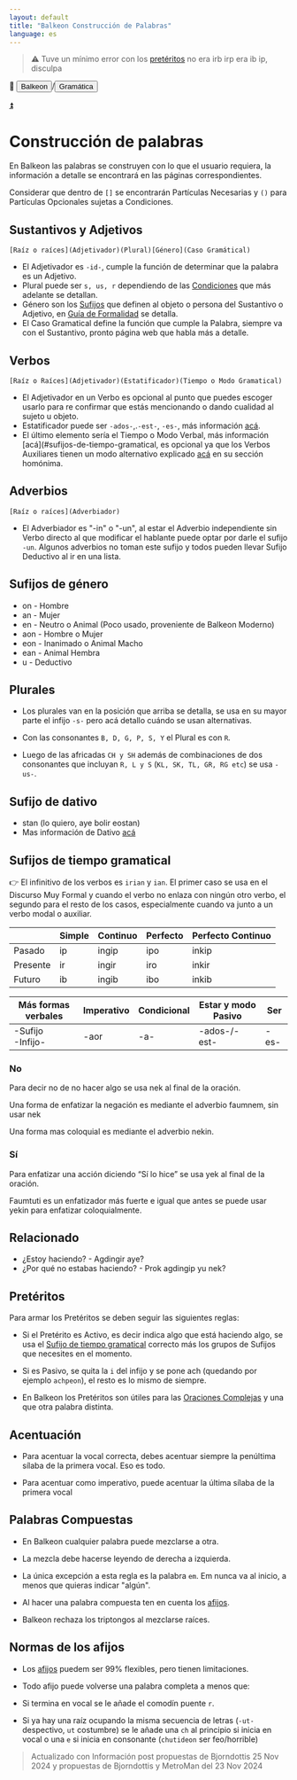 ```yaml
---
layout: default
title: "Balkeon Construcción de Palabras"
language: es
---
```


> ⚠️ Tuve un mínimo error con los [pretéritos](#relacionado) no era irb irp era ib ip, disculpa

📂 <button class="button-16" role="button" onclick="location.href='../../index'">Balkeon</button>/<button class="button-16" role="button" onclick="location.href='../index'">Gramática</button>

<a name="top"></a>
<a class="top-link hide" href="#top">⏫️</a>

# Construcción de palabras

En Balkeon las palabras se construyen con lo que el usuario requiera, la información a detalle se encontrará en las páginas correspondientes.

Considerar que dentro de `[]` se encontrarán Partículas Necesarias y `()` para Partículas Opcionales sujetas a Condiciones.

## Sustantivos y Adjetivos

`[Raíz o raíces](Adjetivador)(Plural)[Género](Caso Gramátical)`

- El Adjetivador es `-id-`, cumple la función de determinar que la palabra es un Adjetivo.
- Plural puede ser `s, us, r` dependiendo de las [Condiciones](#plurales) que más adelante se detallan.
- Género son los [Sufijos](#sufijos-de-género) que definen al objeto o persona del Sustantivo o Adjetivo, en [Guía de Formalidad](../formalityguide) se detalla.
- El Caso Gramatical define la función que cumple la Palabra, siempre va con el Sustantivo, pronto página web que habla más a detalle.

## Verbos

`[Raíz o Raíces](Adjetivador)(Estatificador)(Tiempo o Modo Gramatical)`

- El Adjetivador en un Verbo es opcional al punto que puedes escoger usarlo para re confirmar que estás mencionando o dando cualidad al sujeto u objeto.
- Estatificador puede ser `-ados-`,.`-est-`, `-es-`, más información [acá](#sufijos-de-tiempo-gramatical).
- El último elemento sería el Tiempo o Modo Verbal, más información [acá](#sufijos-de-tiempo-gramatical, es opcional ya que los Verbos Auxiliares tienen un modo alternativo explicado [acá](../sentences/#verbos-auxiliares) en su sección homónima.

## Adverbios

`[Raíz o raíces](Adverbiador)`

- El Adverbiador es "-in" o "-un", al estar el Adverbio independiente sin Verbo directo al que modificar el hablante puede optar por darle el sufijo `-un`. Algunos adverbios no toman este sufijo y todos pueden llevar Sufijo Deductivo al ir en una lista.

## Sufijos de género
- on - Hombre
- an - Mujer
- en - Neutro o Animal (Poco usado, proveniente de Balkeon Moderno)
- aon - Hombre o Mujer
- eon - Inanimado o Animal Macho
- ean - Animal Hembra
- u - Deductivo

## Plurales

- Los plurales van en la posición que arriba se detalla, se usa en su mayor parte el infijo `-s-` pero acá detallo cuándo se usan alternativas.

- Con las consonantes `B, D, G, P, S, Y` el Plural es con `R`.
- Luego de las africadas `CH y SH` además de combinaciones de dos consonantes que incluyan `R, L y S` (`KL, SK, TL, GR, RG etc`) se usa `-us-`.


## Sufijo de dativo
- stan (lo quiero, aye bolir eostan)
- Mas información de Dativo [acá](../cases)
## Sufijos de tiempo gramatical

👉 El infinitivo de los verbos es `irian` y `ian`. El primer caso se usa en el Discurso Muy Formal y cuando el verbo no enlaza con ningún otro verbo, el segundo para el resto de los casos, especialmente cuando va junto a un verbo modal o auxiliar.

<div class="table-wrapper" markdown="block">

|          | Simple | Continuo | Perfecto | Perfecto Continuo |
| -------- | ------ | -------- | -------- | ----------------- |
| Pasado   | ip    | ingip   | ipo      | inkip            |
| Presente | ir     | ingir     | iro      | inkir              |
| Futuro   | ib    | ingib   | ibo      | inkib            |

| Más formas verbales   | Imperativo | Condicional | Estar y modo Pasivo | Ser   |
| --------------------- | ---------- | ----------- | ------------------- | ----- |
| \-Sufijo<br />\-Infijo\-| \-aor      | \-a-        | \-ados-/\-est\-            | \-es- |

</div>

### No

Para decir no de no hacer algo se usa nek al final de la oración.

Una forma de enfatizar la negación es mediante el adverbio faumnem, sin usar nek

Una forma mas coloquial es mediante el adverbio nekin.

### Sí

Para enfatizar una acción diciendo “Sí lo hice” se usa yek al final de la oración.

Faumtuti es un enfatizador más fuerte e igual que antes se puede usar yekin para enfatizar coloquialmente.

## Relacionado

- ¿Estoy haciendo? - Agdingir aye?
- ¿Por qué no estabas haciendo? - Prok agdingip yu nek?

## Pretéritos

Para armar los Pretéritos se deben seguir las siguientes reglas:

- Si el Pretérito es Activo, es decir indica algo que está haciendo algo, se usa el [Sufijo de tiempo gramatical](#sufijos-de-tiempo-gramatical) correcto más los grupos de Sufijos que necesites en el momento.

- Si es Pasivo, se quita la `i` del infijo y se pone ach (quedando por ejemplo `achpeon`), el resto es lo mismo de siempre.

- En Balkeon los Pretéritos son útiles para las [Oraciones Complejas](../complexsentences) y una que otra palabra distinta.


## Acentuación

- Para acentuar la vocal correcta, debes acentuar siempre la penúltima sílaba de la primera vocal. Eso es todo.

- Para acentuar como imperativo, puede acentuar la última sílaba de la primera vocal

## Palabras Compuestas 

- En Balkeon cualquier palabra puede mezclarse a otra.

- La mezcla debe hacerse leyendo de derecha a izquierda.

- La única excepción a esta regla es la palabra `em`. Em nunca va al inicio, a menos que quieras indicar "algún".

- Al hacer una palabra compuesta ten en cuenta los [afijos](.././affixes).

- Balkeon rechaza los triptongos al mezclarse raíces. 

## Normas de los afijos 

- Los [afijos](.././affixes) puedem ser 99% flexibles, pero tienen limitaciones.

- Todo afijo puede volverse una palabra completa a menos que:

- Si termina en vocal se le añade el comodín puente `r`. 

- Si ya hay una raíz ocupando la misma secuencia de letras (`-ut-` despectivo, `ut` costumbre) se le añade una `ch` al principio si inicia en vocal o una `e` si inicia en consonante (`chutideon` ser feo/horrible)

> Actualizado con Información post propuestas de Bjorndottis 25 Nov 2024 y propuestas de Bjorndottis y MetroMan del 23 Nov 2024

